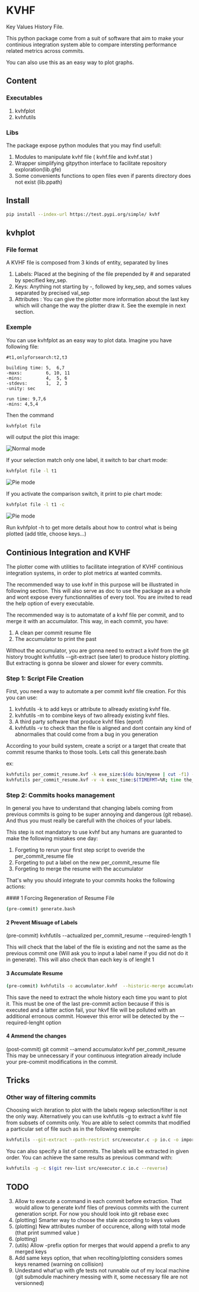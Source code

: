 # KVHF
Key Values History File.

This python package come from a suit of software that aim to make your continious integration system able to compare intersting performance related metrics across commits.

You can also use this as an easy way to plot graphs.

## Content

### Executables
1. kvhfplot
2. kvhfutils

### Libs

The package expose python modules that you may find usefull:

1. Modules to manipulate kvhf file ( kvhf.file and kvhf.stat )
2. Wrapper simplifying gitpython interface to facilitate repository exploration(lib.gfe)
3. Some convenients functions to open files even if parents directory does not exist (lib.ppath)

## Install
```bash
pip install --index-url https://test.pypi.org/simple/ kvhf
```

## kvhplot
### File format

A KVHF file is composed from 3 kinds of entity, separated by lines

 1. Labels: Placed at the begining of the file prepended by # and separated by specified key\_sep.
 2. Keys: Anything not starting by -, followed by key\_sep, and somes values separated by precised val\_sep
 3. Attributes : You can give the plotter more information about the last key which will change the way the plotter draw it. See the exemple in next section.


### Exemple
You can use kvhfplot as an easy way to plot data. Imagine you have following file:

```
#t1,onlyforsearch:t2,t3

building time: 5,  6,7
-maxs:         6, 10, 11
-mins:         4,  5, 6
-stdevs:       1,  2, 3
-unity: sec

run time: 9,7,6
-mins: 4,5,4
```

Then the command
```bash
kvhfplot file
```

will output the plot this image:

![Normal mode](dev/data/images/hist.png)

If your selection match only one label, it switch to bar chart mode:
```bash
kvhfplot file -l t1
```
![Pie mode](dev/data/images/hist_bars.png)

If you activate the comparison switch, it print to pie chart mode:
```bash
kvhfplot file -l t1 -c
```
![Pie mode](dev/data/images/hist_pie.png)


Run kvhfplot -h to get more details about how to control what is being plotted (add title, choose keys...)

## Continious Integration and KVHF

The plotter come with utilities to facilitate integration of KVHF continious integration systems, in order to plot metrics at wanted commits.

The recommended way to use kvhf in this purpose will be illustrated in following section. This will also serve as doc to use the package as a whole and wont expose every functionnalities of every tool. You are invited to read the help option of every executable.

The recommended way is to automatate of a kvhf file per commit, and to merge it with an accumulator. This way, in each commit, you have:

1. A clean per commit resume file
2. The accumulator to print the past

Without the accumulator, you are gonna need to extract a kvhf from the git history trought kvhfutils --git-extract (see later) to produce history plotting. But extracting is gonna be slower and slower for every commits.

### Step 1: Script File Creation

First, you need a way to automate a per commit kvhf file creation. For this you can use:
 1. kvhfutils -k to add keys or attribute to allready existing kvhf file.
 2. kvhfutils -m to combine keys of two allready existing kvhf files.
 3. A third party software that produce kvhf files (eprof)
 4. kvhfutils -v to check than the file is aligned and dont contain any kind of abnormalies that could come from a bug in you generation


According to your build system, create a script or a target that create that commit resume thanks to those tools. Lets call this generate.bash

ex:
```bash
kvhfutils per_commit_resume.kvf -k exe_size:$(du bin/myexe | cut -f1) -k exe_size:unity:Ko
kvhfutils per_commit_resume.kvf -v -k exec_time:$(TIMEFMT=%R; time the_perf_test >/dev/null) -k exec_time:unity:ms
```


### Step 2: Commits hooks management

In general you have to understand that changing labels coming from previous commits is going to be super annoying and dangerous (git rebase). And thus you must really be carefull with the choices of your labels.

This step is not mandatory to use kvhf but any humans are guaranted to make the following mistakes one day:

1. Forgeting to rerun your first step script to overide the per\_commit\_resume file
2. Forgeting to put a label on the new per\_commit\_resume file
3. Forgeting to merge the resume with the accumulator

That's why you should integrate to your commits hooks the following actions:

#### 1 Forcing Regeneration of Resume File

```bash
(pre-commit) generate.bash
```
#### 2 Prevent Misuage of Labels
(pre-commit) kvhfutils --actualized per\_commit\_resume --required-length 1

This will check that the label of the file is existing and not the same as the previous commit one (Will ask you to input a label name if you did not do it in generate). This will also check than each key is of lenght 1

#### 3 Accumulate Resume
```bash
(pre-commit) kvhfutils -o accumulator.kvhf  --historic-merge accumulator.kvhf per\_commit\_resume
```
This save the need to extract the whole history each time you want to plot it. This must be one of the last pre-commit action because if this is executed and a latter action fail, your hkvf file will be polluted with an additional erronous commit. However this error will be detected by the --required-lenght option
#### 4 Ammend the changes
(post-commit) git commit --amend accumulator.kvhf per\_commit\_resume
This may be unnecessary if your continuous integration already include your pre-commit modifications in the commit.


## Tricks

### Other way of filtering commits
Choosing wich iteration to plot with the labels regexp selection/filter is not the only way. Alternatively you can use kvhfutils -g to extract a kvhf file from subsets of commits only. You are able to select commits that modified a particular set of file such as in the following exemple:
```bash
kvhfutils --git-extract --path-restrict src/executor.c -p io.c -o important_changes.kvhf
```

You can also specify a list of commits. The labels will be extracted in given order. You can achieve the same results as previous command with:

```bash
kvhfutils -g -c $(git rev-list src/executor.c io.c --reverse)
```

## TODO
3. Allow to execute a command in each commit before extraction. That would allow to generate kvhf files of previous commits with the current generation script. For now you should look into git rebase exec
4. (plotting) Smarter way to choose the stale according to keys values
3. (plotting) New attributes number of occurence, allong with total mode (that print summed value )
4. (plotting) 
5. (utils) Allow -prefix option for merges that would append a prefix to any merged keys
6. Add same keys option, that when recolting/plotting considers somes keys renamed (warning on collision)
7. Undestand what'up with gfe tests not runnable out of my local machine (git submodule machinery messing with it, some necessary file are not versionned)

